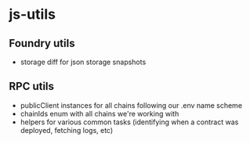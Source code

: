 # js-utils

## Foundry utils

- storage diff for json storage snapshots

## RPC utils

- publicClient instances for all chains following our .env name scheme
- chainIds enum with all chains we're working with
- helpers for various common tasks (identifying when a contract was deployed, fetching logs, etc)
